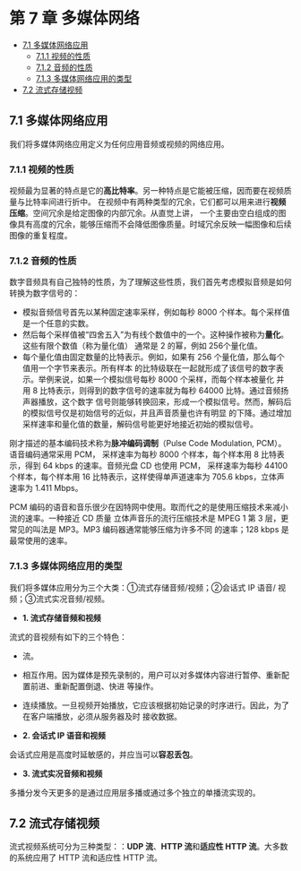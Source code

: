 # 第 7 章 多媒体网络

<!-- TOC -->

- [7.1 多媒体网络应用](#71-多媒体网络应用)
  - [7.1.1 视频的性质](#711-视频的性质)
  - [7.1.2 音频的性质](#712-音频的性质)
  - [7.1.3 多媒体网络应用的类型](#713-多媒体网络应用的类型)
- [7.2 流式存储视频](#72-流式存储视频)

<!-- /TOC -->

## 7.1 多媒体网络应用

我们将多媒体网络应用定义为任何应用音频或视频的网络应用。    

### 7.1.1 视频的性质

视频最为显著的特点是它的**高比特率**。另一种特点是它能被压缩，因而要在视频质量与比特率间进行折中。
在视频中有两种类型的冗余，它们都可以用来进行**视频压缩**。空间冗余是给定图像的内部冗余。从直觉上讲，
一个主要由空白组成的图像具有高度的冗余，能够压缩而不会降低图像质量。时域冗余反映一幅图像和后续图像的重复程度。     

### 7.1.2 音频的性质

数字音频具有自己独特的性质，为了理解这些性质，我们首先考虑模拟音频是如何转换为数字信号的：    

+ 模拟音频信号首先以某种固定速率采样，例如每秒 8000 个样本。每个采样值是一个任意的实数。
+ 然后每个采样值被“四舍五入”为有线个数值中的一个。这种操作被称为**量化**。这些有限个数值（称为量化值）
通常是 2 的幂，例如 256个量化值。
+ 每个量化值由固定数量的比特表示。例如，如果有 256 个量化值，那么每个值用一个字节来表示。所有样本
的比特级联在一起就形成了该信号的数字表示。举例来说，如果一个模拟信号每秒 8000 个采样，而每个样本被量化
并用 8 比特表示，则得到的数字信号的速率就为每秒 64000 比特。通过音频扬声器播放，这个数字
信号则能够转换回来，形成一个模拟信号。然而，解码后的模拟信号仅是初始信号的近似，并且声音质量也许有明显
的下降。通过增加采样速率和量化值的数量，解码信号能更好地接近初始的模拟信号。     

刚才描述的基本编码技术称为**脉冲编码调制**（Pulse Code Modulation, PCM）。语音编码通常采用 PCM，
采样速率为每秒 8000 个样本，每个样本用 8 比特表示，得到 64 kbps 的速率。音频光盘 CD 也使用 PCM，
采样速率为每秒 44100 个样本，每个样本用 16 比特表示，这样使得单声道速率为 705.6 kbps，立体声
速率为 1.411 Mbps。    

PCM 编码的语音和音乐很少在因特网中使用。取而代之的是使用压缩技术来减小流的速率。一种接近 CD 质量
立体声音乐的流行压缩技术是 MPEG 1 第 3 层，更常见的叫法是 MP3。MP3 编码器通常能够压缩为许多不同
的速率；128 kbps 是最常使用的速率。     

### 7.1.3 多媒体网络应用的类型

我们将多媒体应用分为三个大类：①流式存储音频/视频；②会话式 IP 语音/ 视频；③流式实况音频/视频。      

+ **1. 流式存储音频和视频**     

流式的音视频有如下的三个特色：     

+ 流。
+ 相互作用。因为媒体是预先录制的，用户可以对多媒体内容进行暂停、重新配置前进、重新配置倒退、快进
等操作。
+ 连续播放。一旦视频开始播放，它应该根据初始记录的时序进行。因此，为了在客户端播放，必须从服务器及时
接收数据。   

+ **2. 会话式 IP 语音和视频** 


会话式应用是高度时延敏感的，并应当可以**容忍丢包**。    

+ **3. 流式实况音频和视频**     

多播分发今天更多的是通过应用层多播或通过多个独立的单播流实现的。      

## 7.2 流式存储视频

流式视频系统可分为三种类型：：**UDP 流**、**HTTP 流**和**适应性 HTTP 流**。大多数的系统应用了
HTTP 流和适应性 HTTP 流。      

